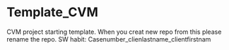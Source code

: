 # Template_CVM
CVM project starting template. When you creat new repo from this please rename the repo. SW habit: Casenumber_clienlastname_clientfirstnam
